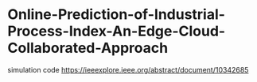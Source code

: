# Online-Prediction-of-Industrial-Process-Index-An-Edge-Cloud-Collaborated-Approach
simulation code https://ieeexplore.ieee.org/abstract/document/10342685



